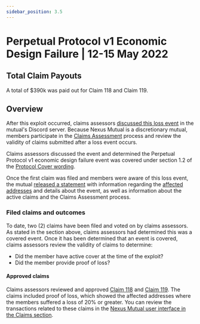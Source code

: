 ```yaml
---
sidebar_position: 3.5
---
```


# Perpetual Protocol v1 Economic Design Failure | 12-15 May 2022

## Total Claim Payouts
A total of $390k was paid out for Claim 118 and Claim 119.

## Overview
After this exploit occurred, claims assessors [discussed this loss event](https://discordapp.com/channels/496296560624140298/689385874265342056/980881247368806470) in the mutual's Discord server. Because Nexus Mutual is a discretionary mutual, members participate in the [Claims Assessment](/protocol/claims-assessment) process and review the validity of claims submitted after a loss event occurs.

Claims assessors discussed the event and determined the Perpetual Protocol v1 economic design failure event was covered under section 1.2 of the [Protocol Cover wording](https://uploads-ssl.webflow.com/62d8193ce9880895261daf4a/63d0f4c4cca088730ac54ccc_ProtocolCoverv1.0.pdf).

Once the first claim was filed and members were aware of this loss event, the mutual [released a statement](https://discordapp.com/channels/496296560624140298/689385874265342056/980881247368806470) with information regarding the [affected addresses](https://docs.google.com/spreadsheets/d/15hajD9CatNgNMgjGq6QdvCw4dGqndFGG0V30vof2Smo/edit#gid=0) and details about the event, as well as information about the active claims and the Claims Assessment process.

### Filed claims and outcomes
To date, two (2) claims have been filed and voted on by claims assessors. As stated in the section above, claims assessors had determined this was a covered event. Once it has been determined that an event is covered, claims assessors review the validity of claims to determine:
* Did the member have active cover at the time of the exploit?
* Did the member provide proof of loss?

#### Approved claims
Claims assessors reviewed and approved [Claim 118](https://app.nexusmutual.io/claim-assessment/view-claim?claimId=118) and [Claim 119](https://app.nexusmutual.io/claim-assessment/view-claim?claimId=119). The claims included proof of loss, which showed the affected addresses where the members suffered a loss of 20% or greater. You can review the transactions related to these claims in the [Nexus Mutual user interface in the Claims section](https://app.nexusmutual.io/claim-assessment).
